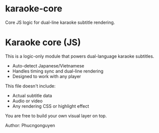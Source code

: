 # karaoke-core
Core JS logic for dual-line karaoke subtitle rendering.
#  Karaoke core (JS)

This is a logic-only module that powers dual-language karaoke subtitles.

- Auto-detect Japanese/Vietnamese
- Handles timing sync and dual-line rendering
- Designed to work with any player

This file doesn't include:
- Actual subtitle data
- Audio or video
- Any rendering CSS or highlight effect

You are free to build your own visual layer on top.

Author: Phucngonguyen
